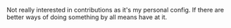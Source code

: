 Not really interested in contributions as it's my personal config.
If there are better ways of doing something by all means have at it.
